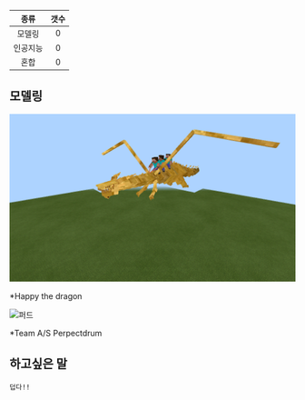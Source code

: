 
|   종류  |  갯수  |
| :---:  | :---: |
|  모델링  |   0  |
| 인공지능 |  0   |
|  혼합  |   0   | 

## 모델링

![해피](https://github.com/Duduzzing/MCPE-ModPE-Script/blob/master/Modeling/Happy.png)

*Happy the dragon

![퍼드](https://github.com/Duduzzing/MCPE-ModPE-Script/blob/master/Modeling/Perpectdrum.png)

*Team A/S Perpectdrum


## 하고싶은 말

```
덥다!!
```

